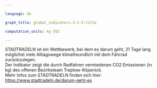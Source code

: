 ```yaml
---

language: de   

graph_title: global_indicators.3-1-3-title

computation_units: kg CO2

---
```


STADTRADELN ist ein Wettbewerb, bei dem es darum geht, 21 Tage lang möglichst viele Alltagswege klimafreundlich mit dem Fahrrad zurückzulegen. <br>
Der Indikator zeigt die durch Radfahren vermiedenen CO2 Emissionen (in kg) des offenen Bezirksteam Treptow-Köpenick. <br>
Mehr Infos zum STADTRADELN finden sich hier: <a href="https://www.stadtradeln.de/darum-geht-es">https://www.stadtradeln.de/darum-geht-es</a>
